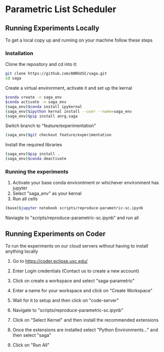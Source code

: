 # Parametric List Scheduler

## Running Experiments Locally

To get a local copy up and running on your machine follow these steps

### Installation

Clone the repository and cd into it:

```bash
git clone https://github.com/ANRGUSC/saga.git
cd saga
```

Create a virtual environment, activate it and set up the kernal
```bash
$conda create -n saga_env
$conda activate -n saga_env 
(saga_env)$conda install ipykernal
(saga_env)$ipython kernal install --user --name=saga_env
(saga_env)$pip install anrg.saga
```
Switch branch to "feature/experimentation"

```bash
(saga_env)$git checkout feature/experimentation
```
Install the required libraries
```bash
(saga_env)$pip install .
(saga_env)$conda deactivate
```
### Running the experiments

1. Activate your base conda environtment or whichever environment has jupyter
2. Select "saga_env" as your kernal
3. Run all cells
```bash
(base)$jupyter notebook scripts/reproduce-parametric-sc.ipynb
```
Naviagte to "scripts/reproduce-parametric-sc.ipynb" and run all 


## Running Experiments on Coder

To run the experiments on our cloud servers without having to install anything locally


1. Go to https://coder.eclipse.usc.edu/

2. Enter Login credentials (Contact us to create a new account)

3. Click on create a workspace and select "saga-parametric"

4. Enter a name for your workspace and click on "Create Workspace"

5. Wait for it to setup and then click on "code-server"

6. Navigate to "scripts/reproduce-parametric-sc.ipynb" 

7. Click on "Select Kernel" and then install the recommended extensions

8. Once the extensions are installed select "Python Environments..." and then select "saga"

9. Click on "Run All"
